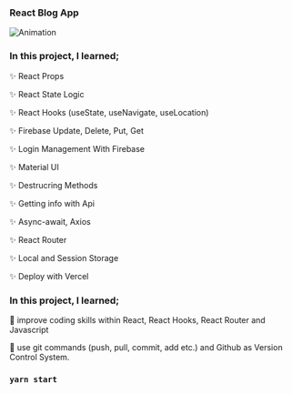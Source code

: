 ### React Blog App


![Animation](https://github.com/clarusway/clarusway-full-stack-tr-12-22/raw/main/react/projects/005-Recipe-App/food-search-app.gif)
### In this project, I learned;

✨ React Props

✨ React State Logic

✨ React Hooks (useState, useNavigate, useLocation)

✨ Firebase Update, Delete, Put, Get

✨ Login Management With Firebase

✨ Material UI

✨ Destrucring Methods

✨ Getting info with Api

✨ Async-await, Axios

✨ React Router

✨ Local and Session Storage

✨ Deploy with Vercel

### In this project, I learned;

🎯 improve coding skills within React, React Hooks, React Router and Javascript

🎯 use git commands (push, pull, commit, add etc.) and Github as Version Control System.

### `yarn start`
